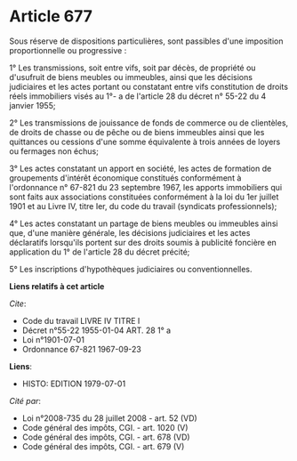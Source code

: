 # Article 677

Sous réserve de dispositions particulières, sont passibles d'une imposition proportionnelle ou progressive :

1° Les transmissions, soit entre vifs, soit par décès, de propriété ou d'usufruit de biens meubles ou immeubles, ainsi que
les décisions judiciaires et les actes portant ou constatant entre vifs constitution de droits réels immobiliers visés au 1°-
a de l'article 28 du décret n° 55-22 du 4 janvier 1955;

2° Les transmissions de jouissance de fonds de commerce ou de clientèles, de droits de chasse ou de pêche ou de biens
immeubles ainsi que les quittances ou cessions d'une somme équivalente à trois années de loyers ou fermages non échus;

3° Les actes constatant un apport en société, les actes de formation de groupements d'intérêt économique constitués
conformément à l'ordonnance n° 67-821 du 23 septembre 1967, les apports immobiliers qui sont faits aux associations
constituées conformément à la loi du 1er juillet 1901 et au Livre IV, titre Ier, du code du travail (syndicats
professionnels);

4° Les actes constatant un partage de biens meubles ou immeubles ainsi que, d'une manière générale, les décisions judiciaires
et les actes déclaratifs lorsqu'ils portent sur des droits soumis à publicité foncière en application du 1° de l'article 28
du décret précité;

5° Les inscriptions d'hypothèques judiciaires ou conventionnelles.

**Liens relatifs à cet article**

_Cite_:

  - Code du travail LIVRE IV TITRE I
  - Décret n°55-22 1955-01-04 ART. 28 1° a
  - Loi n°1901-07-01
  - Ordonnance 67-821 1967-09-23

**Liens**:

  - HISTO: EDITION 1979-07-01

_Cité par_:

  - Loi n°2008-735 du 28 juillet 2008 - art. 52 (VD)
  - Code général des impôts, CGI. - art. 1020 (V)
  - Code général des impôts, CGI. - art. 678 (VD)
  - Code général des impôts, CGI. - art. 679 (V)
